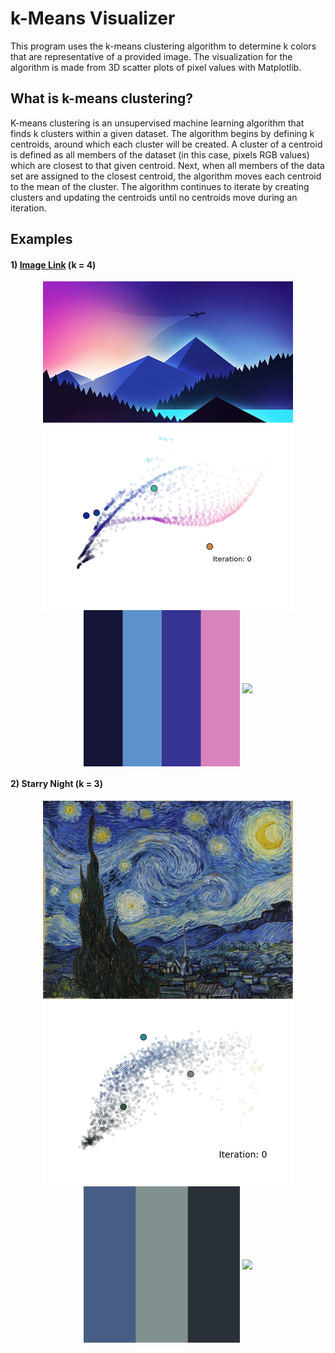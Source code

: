 # k-Means Visualizer
This program uses the k-means clustering algorithm to determine k colors that are representative of a provided image. The visualization for the algorithm is made from 3D scatter plots of pixel values with Matplotlib.

## What is k-means clustering?
K-means clustering is an unsupervised machine learning algorithm that finds k clusters within a given dataset. The algorithm begins by defining k centroids, around which each cluster will be created. A cluster of a centroid is defined as all members of the dataset (in this case, pixels RGB values) which are closest to that given centroid. Next, when all members of the data set are assigned to the closest centroid, the algorithm moves each centroid to the mean of the cluster. The algorithm continues to iterate by creating clusters and updating the centroids until no centroids move during an iteration.

## Examples
#### 1) [Image Link](https://c4.wallpaperflare.com/wallpaper/778/821/245/minimalism-minimal-art-minimalist-airplane-wallpaper-preview.jpg) (k = 4)
  <p align="center">
    <img width="400" align="center" src="images/minimalist_landscape1.jpg">
    <img width="400" align="center" src="examples/iterate_animation1.gif">
    <img width="250" align="center" src="examples/palette1.png">
    <img width="400" align="center" src="examples/rotate_animation1.gif">
  </p>
  
#### 2) Starry Night (k = 3)
  <p align="center">
    <img width="400" align="center" src="images/starrynight.jpg">
    <img width="400" align="center" src="examples/iterate_animation2.gif">
    <img width="250" align="center" src="examples/palette2.png">
    <img width="400" align="center" src="examples/rotate_animation2.gif">
  </p>

